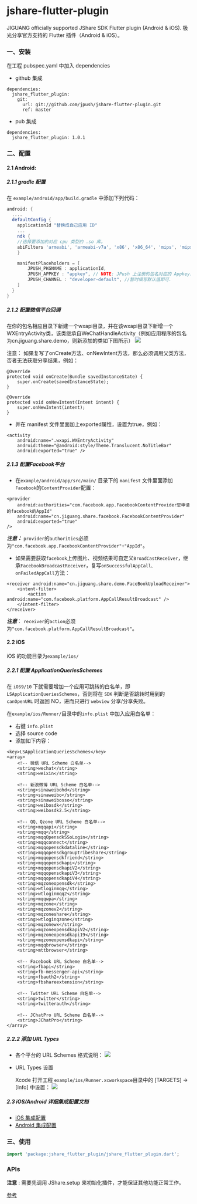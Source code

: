 # jshare-flutter-plugin
JIGUANG officially supported JShare SDK Flutter plugin (Android &amp; iOS). 极光分享官方支持的 Flutter 插件（Android &amp; iOS）。


### 一、安装

在工程 pubspec.yaml 中加入 dependencies

+ github 集成 

``` 
dependencies:
  jshare_flutter_plugin:
    git:
      url: git://github.com/jpush/jshare-flutter-plugin.git
      ref: master
```

+ pub 集成

```
dependencies:
  jshare_flutter_plugin: 1.0.1
```

### 二、配置

#### 2.1 Android:

##### 2.1.1 gradle 配置

在 `example/android/app/build.gradle` 中添加下列代码：

```groovy
android: {
  ....
  defaultConfig {
    applicationId "替换成自己应用 ID"
    ...
    ndk {
	//选择要添加的对应 cpu 类型的 .so 库。
	abiFilters 'armeabi', 'armeabi-v7a', 'x86', 'x86_64', 'mips', 'mips64', 'arm64-v8a',        
    }

    manifestPlaceholders = [
        JPUSH_PKGNAME : applicationId,
        JPUSH_APPKEY : "appkey", // NOTE: JPush 上注册的包名对应的 Appkey.
        JPUSH_CHANNEL : "developer-default", //暂时填写默认值即可.
    ]
  }    
}
```

##### 2.1.2 配置微信平台回调

在你的包名相应目录下新建一个wxapi目录，并在该wxapi目录下新增一个WXEntryActivity类，该类继承自WeChatHandleActivity（例如应用程序的包名为cn.jiguang.share.demo，则新添加的类如下图所示）
![](./res/set_wxapi.png)

注意： 如果复写了onCreate方法、onNewIntent方法，那么必须调用父类方法，否者无法获取分享结果，例如：

```
@Override
protected void onCreate(Bundle savedInstanceState) {
    super.onCreate(savedInstanceState);
}

@Override
protected void onNewIntent(Intent intent) {
    super.onNewIntent(intent);
}
```
+ 并在 manifest 文件里面加上exported属性，设置为true，例如：

```
<activity
    android:name=".wxapi.WXEntryActivity"
    android:theme="@android:style/Theme.Translucent.NoTitleBar"
    android:exported="true" />
```

##### 2.1.3 配置Facebook平台
+ 在`example/android/app/src/main/` 目录下的 `manifest` 文件里面添加 `Facebook`的`ContentProvider`配置：

```
<provider
    android:authorities="com.facebook.app.FacebookContentProvider您申请的facebook的AppId"
    android:name="cn.jiguang.share.facebook.FacebookContentProvider"
    android:exported="true"
/>
```
***注意：*** `provider`的`authorities`必须为`"com.facebook.app.FacebookContentProvider"+"AppId"`。
+ 如果需要获取`facebook`上传图片、视频结果可自定义`BroadCastReceiver`，继承`FacebookBroadcastReceiver`，复写`onSuccessfulAppCall、onFailedAppCall`方法：

```
<receiver android:name="cn.jiguang.share.demo.FaceBookUploadReceiver">
    <intent-filter>
        <action android:name="com.facebook.platform.AppCallResultBroadcast" />
    </intent-filter>
</receiver>
```
***注意***： `receiver`的`action`必须为`"com.facebook.platform.AppCallResultBroadcast"`。

#### 2.2 iOS
iOS 的功能目录为`example/ios/`
##### 2.2.1 配置 ApplicationQueriesSchemes

在 `iOS9/10` 下就需要增加一个应用可跳转的白名单，即 `LSApplicationQueriesSchemes`，否则将在 `SDK` 判断是否跳转时用到的`canOpenURL` 时返回 NO，进而只进行 `webview` 分享/分享失败。

在`example/ios/Runner/`目录中的`info.plist` 中加入应用白名单：

+ 右键 `info.plist`
+ 选择 source code
+ 添加如下内容：

```
<key>LSApplicationQueriesSchemes</key>
<array>
    <!-- 微信 URL Scheme 白名单-->
    <string>wechat</string>
    <string>weixin</string>

    <!-- 新浪微博 URL Scheme 白名单-->
    <string>sinaweibohd</string>
    <string>sinaweibo</string>
    <string>sinaweibosso</string>
    <string>weibosdk</string>
    <string>weibosdk2.5</string>

    <!-- QQ、Qzone URL Scheme 白名单-->
    <string>mqqapi</string>
    <string>mqq</string>
    <string>mqqOpensdkSSoLogin</string>
    <string>mqqconnect</string>
    <string>mqqopensdkdataline</string>
    <string>mqqopensdkgrouptribeshare</string>
    <string>mqqopensdkfriend</string>
    <string>mqqopensdkapi</string>
    <string>mqqopensdkapiV2</string>
    <string>mqqopensdkapiV3</string>
    <string>mqqopensdkapiV4</string>
    <string>mqzoneopensdk</string>
    <string>wtloginmqq</string>
    <string>wtloginmqq2</string>
    <string>mqqwpa</string>
    <string>mqzone</string>
    <string>mqzonev2</string>
    <string>mqzoneshare</string>
    <string>wtloginqzone</string>
    <string>mqzonewx</string>
    <string>mqzoneopensdkapiV2</string>
    <string>mqzoneopensdkapi19</string>
    <string>mqzoneopensdkapi</string>
    <string>mqqbrowser</string>
    <string>mttbrowser</string>

    <!-- Facebook URL Scheme 白名单-->
    <string>fbapi</string>
    <string>fb-messenger-api</string>
    <string>fbauth2</string>
    <string>fbshareextension</string>

    <!-- Twitter URL Scheme 白名单-->
    <string>twitter</string>
    <string>twitterauth</string>

    <!-- JChatPro URL Scheme 白名单-->
    <string>JChatPro</string>
</array>
```

##### 2.2.2 添加 URL Types

+ 各个平台的 URL Schemes 格式说明：
![](./res/set_ios_scheme.jpg)

+ URL Types 设置
	
	Xcode 打开工程 `example/ios/Runner.xcworkspace`目录中的 [TARGETS] -> [Info] 中设置： 
![](./res/set_ios_scheme2.png)

##### 2.3 iOS/Android 详细集成配置文档
+ [iOS 集成配置](https://docs.jiguang.cn/jshare/client/iOS/ios_sdk/)
+ [Android 集成配置](https://docs.jiguang.cn/jshare/client/Android/android_sdk/)

### 三、使用

```dart
import 'package:jshare_flutter_plugin/jshare_flutter_plugin.dart';
```

### APIs

**注意** : 需要先调用 JShare.setup 来初始化插件，才能保证其他功能正常工作。

 [参考](./documents/APIs.md)

